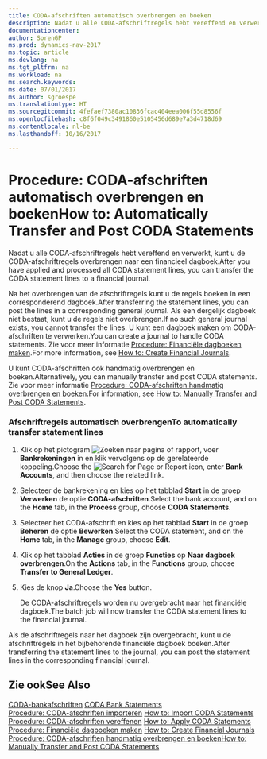 ```yaml
---
title: CODA-afschriften automatisch overbrengen en boeken
description: Nadat u alle CODA-afschriftregels hebt vereffend en verwerkt, kunt u de CODA-afschriftregels overbrengen naar een financieel dagboek.
documentationcenter: 
author: SorenGP
ms.prod: dynamics-nav-2017
ms.topic: article
ms.devlang: na
ms.tgt_pltfrm: na
ms.workload: na
ms.search.keywords: 
ms.date: 07/01/2017
ms.author: sgroespe
ms.translationtype: HT
ms.sourcegitcommit: 4fefaef7380ac10836fcac404eea006f55d8556f
ms.openlocfilehash: c8f6f049c3491860e5105456d689e7a3d4718d69
ms.contentlocale: nl-be
ms.lasthandoff: 10/16/2017

---
```

# <a name="how-to-automatically-transfer-and-post-coda-statements"></a><span data-ttu-id="6de2f-103">Procedure: CODA-afschriften automatisch overbrengen en boeken</span><span class="sxs-lookup"><span data-stu-id="6de2f-103">How to: Automatically Transfer and Post CODA Statements</span></span>
<span data-ttu-id="6de2f-104">Nadat u alle CODA-afschriftregels hebt vereffend en verwerkt, kunt u de CODA-afschriftregels overbrengen naar een financieel dagboek.</span><span class="sxs-lookup"><span data-stu-id="6de2f-104">After you have applied and processed all CODA statement lines, you can transfer the CODA statement lines to a financial journal.</span></span>  
  
 <span data-ttu-id="6de2f-105">Na het overbrengen van de afschriftregels kunt u de regels boeken in een corresponderend dagboek.</span><span class="sxs-lookup"><span data-stu-id="6de2f-105">After transferring the statement lines, you can post the lines in a corresponding general journal.</span></span> <span data-ttu-id="6de2f-106">Als een dergelijk dagboek niet bestaat, kunt u de regels niet overbrengen.</span><span class="sxs-lookup"><span data-stu-id="6de2f-106">If no such general journal exists, you cannot transfer the lines.</span></span> <span data-ttu-id="6de2f-107">U kunt een dagboek maken om CODA-afschriften te verwerken.</span><span class="sxs-lookup"><span data-stu-id="6de2f-107">You can create a journal to handle CODA statements.</span></span> <span data-ttu-id="6de2f-108">Zie voor meer informatie [Procedure: Financiële dagboeken maken](how-to-create-financial-journals.md).</span><span class="sxs-lookup"><span data-stu-id="6de2f-108">For more information, see [How to: Create Financial Journals](how-to-create-financial-journals.md).</span></span>  
  
 <span data-ttu-id="6de2f-109">U kunt CODA-afschriften ook handmatig overbrengen en boeken.</span><span class="sxs-lookup"><span data-stu-id="6de2f-109">Alternatively, you can manually transfer and post CODA statements.</span></span> <span data-ttu-id="6de2f-110">Zie voor meer informatie [Procedure: CODA-afschriften handmatig overbrengen en boeken](how-to-manually-transfer-and-post-coda-statements.md).</span><span class="sxs-lookup"><span data-stu-id="6de2f-110">For information, see [How to: Manually Transfer and Post CODA Statements](how-to-manually-transfer-and-post-coda-statements.md).</span></span>  
  
### <a name="to-automatically-transfer-statement-lines"></a><span data-ttu-id="6de2f-111">Afschriftregels automatisch overbrengen</span><span class="sxs-lookup"><span data-stu-id="6de2f-111">To automatically transfer statement lines</span></span>  
  
1.  <span data-ttu-id="6de2f-112">Klik op het pictogram ![Zoeken naar pagina of rapport](media/ui-search/search_small.png "pictogram Zoeken naar pagina of rapport"), voer **Bankrekeningen** in en klik vervolgens op de gerelateerde koppeling.</span><span class="sxs-lookup"><span data-stu-id="6de2f-112">Choose the ![Search for Page or Report](media/ui-search/search_small.png "Search for Page or Report icon") icon, enter **Bank Accounts**, and then choose the related link.</span></span>  
  
2.  <span data-ttu-id="6de2f-113">Selecteer de bankrekening en kies op het tabblad **Start** in de groep **Verwerken** de optie **CODA-afschriften**.</span><span class="sxs-lookup"><span data-stu-id="6de2f-113">Select the bank account, and on the **Home** tab, in the **Process** group, choose **CODA Statements**.</span></span>  
  
3.  <span data-ttu-id="6de2f-114">Selecteer het CODA-afschrift en kies op het tabblad **Start** in de groep **Beheren** de optie **Bewerken**.</span><span class="sxs-lookup"><span data-stu-id="6de2f-114">Select the CODA statement, and on the **Home** tab, in the **Manage** group, choose **Edit**.</span></span>  
  
4.  <span data-ttu-id="6de2f-115">Klik op het tabblad **Acties** in de groep **Functies** op **Naar dagboek overbrengen**.</span><span class="sxs-lookup"><span data-stu-id="6de2f-115">On the **Actions** tab, in the **Functions** group, choose **Transfer to General Ledger**.</span></span>  
  
5.  <span data-ttu-id="6de2f-116">Kies de knop **Ja**.</span><span class="sxs-lookup"><span data-stu-id="6de2f-116">Choose the **Yes** button.</span></span>  
  
     <span data-ttu-id="6de2f-117">De CODA-afschriftregels worden nu overgebracht naar het financiële dagboek.</span><span class="sxs-lookup"><span data-stu-id="6de2f-117">The batch job will now transfer the CODA statement lines to the financial journal.</span></span>  
  
 <span data-ttu-id="6de2f-118">Als de afschriftregels naar het dagboek zijn overgebracht, kunt u de afschriftregels in het bijbehorende financiële dagboek boeken.</span><span class="sxs-lookup"><span data-stu-id="6de2f-118">After transferring the statement lines to the journal, you can post the statement lines in the corresponding financial journal.</span></span>  
  
## <a name="see-also"></a><span data-ttu-id="6de2f-119">Zie ook</span><span class="sxs-lookup"><span data-stu-id="6de2f-119">See Also</span></span>  
 <span data-ttu-id="6de2f-120">[CODA-bankafschriften](coda-bank-statements.md) </span><span class="sxs-lookup"><span data-stu-id="6de2f-120">[CODA Bank Statements](coda-bank-statements.md) </span></span>  
 <span data-ttu-id="6de2f-121">[Procedure: CODA-afschriften importeren](how-to-import-coda-statements.md) </span><span class="sxs-lookup"><span data-stu-id="6de2f-121">[How to: Import CODA Statements](how-to-import-coda-statements.md) </span></span>  
 <span data-ttu-id="6de2f-122">[Procedure: CODA-afschriften vereffenen](how-to-apply-coda-statements.md) </span><span class="sxs-lookup"><span data-stu-id="6de2f-122">[How to: Apply CODA Statements](how-to-apply-coda-statements.md) </span></span>  
 <span data-ttu-id="6de2f-123">[Procedure: Financiële dagboeken maken](how-to-create-financial-journals.md) </span><span class="sxs-lookup"><span data-stu-id="6de2f-123">[How to: Create Financial Journals](how-to-create-financial-journals.md) </span></span>  
 [<span data-ttu-id="6de2f-124">Procedure: CODA-afschriften handmatig overbrengen en boeken</span><span class="sxs-lookup"><span data-stu-id="6de2f-124">How to: Manually Transfer and Post CODA Statements</span></span>](how-to-manually-transfer-and-post-coda-statements.md)
